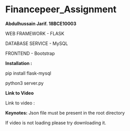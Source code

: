 # Financepeer_Assignment
**Abdulhussain Jarif. 18BCE10003**


WEB FRAMEWORK - FLASK  

DATABASE SERVICE - MySQL  

FRONTEND - Bootstrap

**Installation :**

pip install flask-mysql  

python3 server.py

**Link to Video**  

Link to video :

**Keynotes:**
Json file must be present in the root directory  

If video is not loading please try downloading it.
